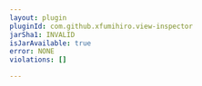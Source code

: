 ```yaml
---
layout: plugin
pluginId: com.github.xfumihiro.view-inspector
jarSha1: INVALID
isJarAvailable: true
error: NONE
violations: []

---
```

